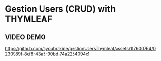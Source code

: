 # Gestion  Users (CRUD) with THYMLEAF

## VIDEO DEMO

https://github.com/ayoubrakine/gestionUsersThymleaf/assets/117600764/0230989f-8ef8-43a5-90bd-74a2254094c1

